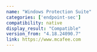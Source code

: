 ```yaml
---
name: "Windows Protection Suite"
categories: ['endpoint-sec']
compatibility: native
display_result: "Compatible"
version_from: "4.18.24090.7"
link: https://www.mcafee.com
---
```

